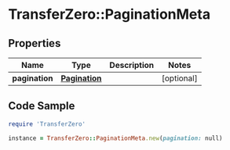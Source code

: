 # TransferZero::PaginationMeta

## Properties

Name | Type | Description | Notes
------------ | ------------- | ------------- | -------------
**pagination** | [**Pagination**](Pagination.md) |  | [optional] 

## Code Sample

```ruby
require 'TransferZero'

instance = TransferZero::PaginationMeta.new(pagination: null)
```


